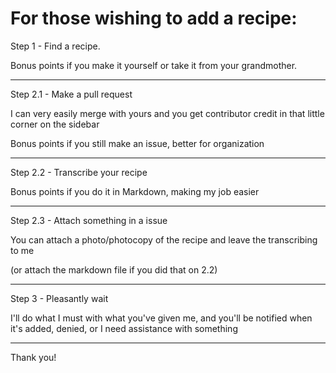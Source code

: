 # For those wishing to add a recipe:

Step 1 - Find a recipe.

Bonus points if you make it yourself or take it from your grandmother.<hr>

Step 2.1 - Make a pull request

I can very easily merge with yours and you get contributor credit in that little corner on the sidebar

Bonus points if you still make an issue, better for organization<hr>

Step 2.2 - Transcribe your recipe

Bonus points if you do it in Markdown, making my job easier<hr>

Step 2.3 - Attach something in a issue

You can attach a photo/photocopy of the recipe and leave the transcribing to me

(or attach the markdown file if you did that on 2.2)<hr>

Step 3 - Pleasantly wait

I'll do what I must with what you've given me, and you'll be notified when it's added, denied, or I need assistance with something<hr>

Thank you!
